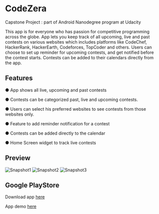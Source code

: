 # CodeZera
Capstone Project : part of Android Nanodegree program at Udacity 

This app is for everyone who has passion for competitive programming across the globe. App lets you keep track of all upcoming, live and past contests on various websites which includes platforms like CodeChef, HackerRank, HackerEarth, Codeforces, TopCoder and others.
Users can choose to set up reminder for upcoming contests, and get notified before the contest starts. Contests can be added to their calendars directly from the app.

## Features
● App shows all live, upcoming and past contests

● Contests can be categorized past, live and upcoming contests.

● Users can select his preferred websites to see contests from those websites only.

● Feature to add reminder notification for a contest

● Contests can be added directly to the calendar

● Home Screen widget to track live contests

## Preview

![Snapshot1](https://lh3.googleusercontent.com/sr8RJ58EHfGfhtdiEeSNesG0zZXJFgpYrnaw3neUGpQCRStPKDkEUOnoe6qtSyFB2DIs=h300-rw) ![Snapshot2](https://lh3.googleusercontent.com/iYEZQVkcvVU1dxCi7SQbieK6E1m7lSk-TAhsga141LDvbszbJN8gg4UsnbRFGVzqNpI=h300-rw) ![Snapshot3](https://lh3.googleusercontent.com/6xx4MwYYCGzemKnOX7gBxCibV5FpzFon2EcTi7XDWqLd5LNmPkQ19dB_e_dQFoig5aA=h300-rw)

## Google PlayStore
Download app [here](https://play.google.com/store/apps/details?id=com.amrendra.codefiesta&hl=en)

App demo [here](https://www.youtube.com/watch?v=f0j-of73IHo)
